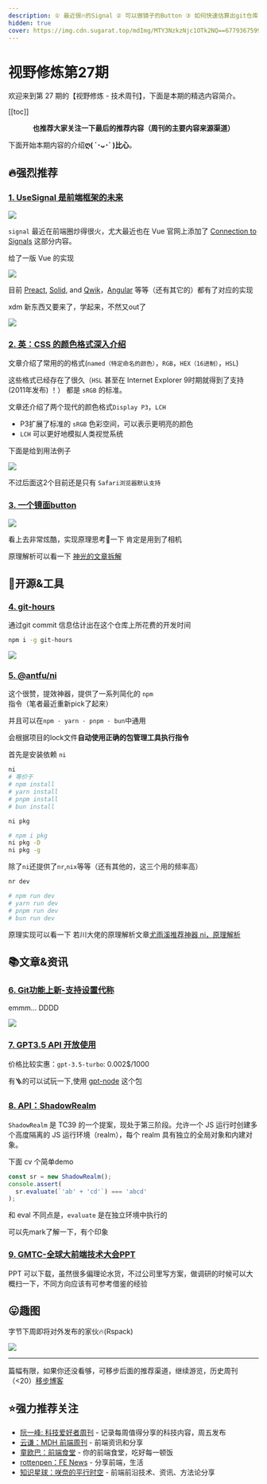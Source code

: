 ```yaml
---
description: ① 最近很🔥的Signal ② 可以做镜子的Button ③ 如何快速估算出git仓库开发所用的时间 ④ @antfu/ni ⑤ GPT3.5
hidden: true
cover: https://img.cdn.sugarat.top/mdImg/MTY3NzkzNjc1OTk2NQ==677936759965
---
```


# 视野修炼第27期

欢迎来到第 27 期的【视野修炼 - 技术周刊】，下面是本期的精选内容简介。

[[toc]]

<center>

**​也推荐大家关注一下最后的推荐内容（周刊的主要内容来源渠道）**
</center>


下面开始本期内容的介绍**ღ( ´･ᴗ･` )比心**。
## 🔥强烈推荐
### [1. UseSignal 是前端框架的未来](https://www.builder.io/blog/usesignal-is-the-future-of-web-frameworks)

![](https://img.cdn.sugarat.top/mdImg/MTY3NzkzMjE2NjUzOQ==677932166539)

`signal` 最近在前端圈炒得很火，尤大最近也在 Vue 官网上添加了 [Connection to Signals](https://vuejs.org/guide/extras/reactivity-in-depth.html#connection-to-signals) 这部分内容。

给了一版 Vue 的实现

![](https://img.cdn.sugarat.top/mdImg/MTY3NzkzMjExOTI5OQ==677932119299)

目前 [Preact](https://preactjs.com/guide/v10/signals/), [Solid](https://www.solidjs.com/docs/latest/api#createsignal), and [Qwik](https://qwik.builder.io/docs/components/state/#usesignal)，[Angular](https://github.com/angular/angular/discussions/49090) 等等（还有其它的）都有了对应的实现

xdm 新东西又要来了，学起来，不然又out了

![](https://img.cdn.sugarat.top/mdImg/MTY3NzkzMjI3ODk1OQ==677932278959)

### [2. 英：CSS 的颜色格式深入介绍](https://www.joshwcomeau.com/css/color-formats/)
文章介绍了常用的的格式(`named（特定命名的颜色）`，`RGB`，`HEX（16进制）`，`HSL`)

这些格式已经存在了很久（`HSL` 甚至在 Internet Explorer 9时期就得到了支持(2011年发布) ！） 都是 `sRGB` 的标准。

文章还介绍了两个现代的颜色格式`Display P3`，`LCH`
* P3扩展了标准的 `sRGB` 色彩空间，可以表示更明亮的颜色
* `LCH` 可以更好地模拟人类视觉系统

下面是给到用法例子

![](https://img.cdn.sugarat.top/mdImg/MTY3NzkzMzI1MTMzNw==677933251337)

不过后面这2个目前还是只有 `Safari浏览器默认支持`

### [3. 一个镜面button](https://github.com/alexwidua/prototypes/tree/master/ShinyButton)

![](https://img.cdn.sugarat.top/mdImg/MTY3NzkzNDM2MDI0MA==ShinyButton.gif)

看上去非常炫酷，实现原理思考🤔一下 肯定是用到了相机

原理解析可以看一下 [神光的文章拆解](https://mp.weixin.qq.com/s/1k3xpLpvcW45nt1wc3rK9g)



## 🔧开源&工具
### [4. git-hours](https://github.com/kimmobrunfeldt/git-hours)

通过git commit 信息估计出在这个仓库上所花费的开发时间

```sh
npm i -g git-hours
```

![](https://img.cdn.sugarat.top/mdImg/MTY3NzkzNTk2OTc3Ng==677935969776)

### [5. @antfu/ni](https://github.com/antfu/ni)

这个很赞，提效神器，提供了一系列简化的 `npm` 指令（笔者最近重新pick了起来）

并且可以在`npm · yarn · pnpm · bun`中通用

会根据项目的lock文件**自动使用正确的包管理工具执行指令**

首先是安装依赖 `ni`
```sh
ni
# 等价于
# npm install
# yarn install
# pnpm install
# bun install

ni pkg

# npm i pkg
ni pkg -D
ni pkg -g
```
除了`ni`还提供了`nr`,`nix`等等（还有其他的，这三个用的频率高）

```sh
nr dev

# npm run dev
# yarn run dev
# pnpm run dev
# bun run dev
```

原理实现可以看一下 若川大佬的原理解析文章[尤雨溪推荐神器 ni，原理解析](https://juejin.cn/post/7023910122770399269)


## 📚文章&资讯
### [6. Git功能上新-支持设置代称](https://github.blog/changelog/2023-03-01-add-pronouns-to-your-github-profile/)

emmm... DDDD

![](https://img.cdn.sugarat.top/mdImg/MTY3NzkzOTM2MTQ1NA==677939361454)


### [7. GPT3.5 API 开放使用](https://juejin.cn/post/7205774080535134266)

价格比较实惠：`gpt-3.5-turbo`: 0.002$/1000

有🪜的可以试玩一下,使用 [gpt-node](https://www.npmjs.com/package/gpt-node) 这个包

### [8. API：ShadowRealm](https://mp.weixin.qq.com/s/rKTETDGb60UCZr2pwK5Cdg)

`ShadowRealm` 是 TC39 的一个提案，现处于第三阶段。允许一个 JS 运行时创建多个高度隔离的 JS 运行环境（realm），每个 realm 具有独立的全局对象和内建对象。

下面 cv 个简单demo
```js
const sr = new ShadowRealm();
console.assert(
  sr.evaluate(`'ab' + 'cd'`) === 'abcd'
);
```

和 eval 不同点是，`evaluate` 是在独立环境中执行的

可以先mark了解一下，有个印象

### [9. GMTC-全球大前端技术大会PPT](https://gmtc.infoq.cn/202302/beijing/schedule)

PPT 可以下载，虽然很多偏理论水货，不过公司里写方案，做调研的时候可以大概扫一下，不同方向应该有可参考借鉴的经验



## 😛趣图
字节下周即将对外发布的家伙🔥(Rspack)

![](https://img.cdn.sugarat.top/mdImg/MTY3NzkzNjc1OTk2NQ==677936759965)

---

篇幅有限，如果你还没看够，可移步后面的推荐渠道，继续游览，历史周刊（<20）[移步博客](https://sugarat.top/weekly/index.html)

## ⭐️强力推荐关注
* [阮一峰: 科技爱好者周刊](https://www.ruanyifeng.com/blog/archives.html) - 记录每周值得分享的科技内容，周五发布
* [云谦：MDH 前端周刊](https://www.yuque.com/chencheng/mdh-weekly) - 前端资讯和分享
* [童欧巴：前端食堂](https://github.com/Geekhyt/weekly) - 你的前端食堂，吃好每一顿饭
* [rottenpen：FE News](https://rottenpen.zhubai.love/) - 分享前端，生活
* [知识星球：咲奈的平行时空](https://public.zsxq.com/groups/28851452458181.html) - 前端前沿技术、资讯、方法论分享
